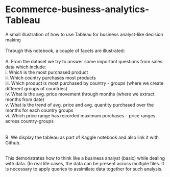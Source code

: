 # Ecommerce-business-analytics-Tableau
A small illustration of how to use Tableau for business analyst-like decision making 
<br><br>
Through this notebook, a couple of facets are illustrated:
<br><br>
A. From the dataset we try to answer some important questions from sales data which include:<br>
i. Which is the most purchased product<br>
ii. Which country purchases most products<br>
iii. Which product is most purchased by country - groups (where we create different groups of countries)<br>
iv. What is the avg. price movement through months (where we extract months from date)<br>
v. What is the trend of avg. price and avg. quantity purchased over the months for each country groups<br>
vi. Which price range has recorded maximum purchases - price ranges across country-groups<br>
<br><br>
B. We display the tableau as part of Kaggle notebook and also link it with Github.<br><br>

This demonstrates how to think like a business analyst (basic) while dealing with data.
(In real life cases, the data can be present across multiple files. It is necessary to apply queries to assimilate data together for such analysis.

